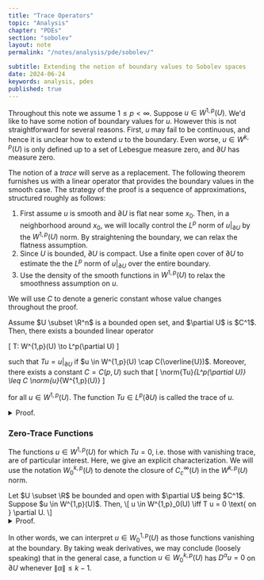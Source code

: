 ```yaml
---
title: "Trace Operators"
topic: "Analysis"
chapter: "PDEs"
section: "sobolev"
layout: note
permalink: "/notes/analysis/pde/sobolev/"

subtitle: Extending the notion of boundary values to Sobolev spaces
date: 2024-06-24
keywords: analysis, pdes
published: true
---
```


Throughout this note we assume $1 \leq p < \infty$. Suppose $u \in W^{1,p}(U)$. We'd like to have some notion of boundary values for $u$. However this is not straightforward for several reasons. First, $u$ may fail to be continuous, and hence it is unclear how to extend $u$ to the boundary. Even worse, $u \in W^{k,p}(U)$ is only defined up to a set of Lebesgue measure zero, and $\partial U$ has measure zero. 


The notion of a *trace* will serve as a replacement. The following theorem furnishes us with a linear operator that provides the boundary values in the smooth case. The strategy of the proof is a sequence of approximations, structured roughly as follows:
1. First assume $u$ is smooth and $\partial U$ is flat near some $x_0$. Then, in a neighborhood around $x_0$, we will locally control the $L^p$ norm of $u \vert_{\partial U}$ by the $W^{1,p}(U)$ norm. By straightening the boundary, we can relax the flatness assumption.
2. Since $U$ is bounded, $\partial U$ is compact. Use a finite open cover of $\partial U$ to estimate the the $L^p$ norm of $u \vert_{\partial U}$ over the entire boundary.
3. Use the density of the smooth functions in $W^{1,p}(U)$ to relax the smoothness assumption on $u$.

We will use $C$ to denote a generic constant whose value changes throughout the proof.

<div class='theorem' name='Trace Theorem'>
Assume $U \subset \R^n$ is a bounded open set, and $\partial U$ is $C^1$. Then, there exists a bounded linear operator

\[
T: W^{1,p}(U) \to L^p(\partial U)
\]

such that $Tu = u\vert_{\partial U}$ if $u \in W^{1,p}(U) \cap C(\overline{U})$. Moreover, there exists a constant $C = C(p, U)$ such that
\[
\norm{Tu}_{L^p(\partial U)} \leq C \norm{u}_{W^{1,p}(U)}
\]

for all $u \in W^{1,p}(U)$. The function $Tu \in L^p(\partial U)$ is called the trace of $u$. 
</div>
<details class="proof">
<summary> Proof. </summary>
<strong>
Step one: smooth $u$ and flat boundary.
</strong>
Assume $u \in C^1(\overline{U})$. Fix an $x_0 \in \partial U$ and assume $\partial U$ is flat near $x_0$ and lies in the plane $\{x_n = 0\}$. Then, there exists an open ball $B$ of radius $r$ centered at $x_0$. Let $B^+ = B \cap \{x_n \geq 0 \} \subseteq \overline{U}$ and $B^- = B \cap \{ x_n \leq 0\} \subseteq \R^n \setminus U$. Set $\hat{B}$ to be the open ball of radius $r/2$ contained within $B$. Set $\Gamma = \partial U \cap \hat{B}$ be the portion of the boundary contained within $\hat{B}$. 

<br><br>

Let $\zeta \in C_c^\infty(U)$ be $\zeta \geq 0$ in $B$ and $\zeta = 1$ on $\hat{B}$. Set $x' = (x_{1:n-1})$ to be the first $n-1$ coordinates. Now, by an application of integration by parts,

\[
\begin{aligned}
\int_{\Gamma} |u|^p \d x' &\leq \int_{\{x_n = 0\}} \zeta |u|^p \d x' \\
&= -\int_{B^+} \partial_n (\zeta |u|^p) \d x \\
&= -\int_{B^+} |u|^p \partial_n \zeta + \zeta p|u|^{p-1} (\text{sign} u) \partial_n u \d x \\
\end{aligned}
\]

Since $\zeta$ is smooth the first term is bounded by $C \int_{B^+} |u|^p \d x$. Now, by Young's inequality $ab \leq p^{-1} a^p + q^{-1} b^q$ with $a = \partial_n u$, $b = |u|^{p-1}$,

\[
\zeta p|u|^{p-1} (\text{sign} u) \partial_n u \leq C(|u|^{p-1} \partial_n u) \leq C(|u|^p + |D u|^p). 
\]

Overall we see 
\[
\int_{\Gamma} |u|^p \d x' \leq C \int_{B^+} |u|^p + |Du|^p \d x.
\]

<strong>
Step two: relax flatness.
</strong>
When $\partial U$ is not flat near $x_0$, we may use the assumption that $\partial U$ is $C^1$ to flatten the boundary and apply the above result. This yields that for any $x_0 \in \partial U$ there is some open $\Gamma \subset \partial U$ with

\[
\int_{\Gamma} |u|^p \d S \leq C \int_U |u|^p + |D u|^p \d x.
\]

<strong>
Step three: global estimate by compactness.
</strong>
Since $U$ is assumed to be bounded, $\partial U$ is compact. Thus, there exists a finite set of points $x_0^i$ and open $x_0^i \in \Gamma_i \subset \partial U$ such that $\partial U = \bigcup_{i=1}^n \Gamma_i$. Applying step two, we see

\[
\norm{u}_{L^p(\Gamma_i)} \leq C(p, U) \norm{u}_{W^{1,p}(U)}.
\]

Set $Tu = u\vert_{\partial U}$. Then, we have
\[
\norm{Tu}_{L^p(\partial U)}^p \leq \sum_{i=1}^N \int_{\Gamma_i} |u|^p \d S \leq C \norm{u}_{W^{1,p}(U)}^p. 
\]

<strong>
Step four: smooth approximations.
</strong>
Now fix a generic $u \in W^{1,p}(U)$. Then, there exists a sequence $(u_m)$ in $C^{\infty}(\overline{U})$ (see <a href="../smooth_approximations/">this note</a>) with $u_m \to u$ in $W^{1,p}(U)$. By the previous calculations,

\[
\norm{Tu_j - T u_k}_{L^p(\partial U)} \leq C \norm{u_j - u_k}_{W^{1,p}(U)}
\]

whence $(T u_n)$ is a Cauchy sequence in $L^p(\partial U)$. Let us define then $Tu$ to be the $L^p(\partial U)$ limit of this sequence. Observe that this limit is independent of the approximating sequence and that $T$ defined in this way is linear.

To conclude, we note that if $u \in W^{1,p}(U) \cap C(\overline{U})$, then $u_m \to u$ converge uniformly on $\overline{U}$. Thus, $Tu = \lim T(u_m) = \lim u_m \vert_{\partial U} = u\vert_{\partial U}$ where the limit may be taken to be in the uniform topology.
</details>

### Zero-Trace Functions

The functions $u \in W^{1,p}(U)$ for which $Tu = 0$, i.e. those with vanishing trace, are of particular interest. Here, we give an explicit characterization. We will use the notation $W^{k,p}_0(U)$ to denote the closure of $C_c^\infty(U)$ in the $W^{k,p}(U)$ norm.

<div class='theorem' name='Trace-Zero Functions'>
Let $U \subset \R$ be bounded and open with $\partial U$ being $C^1$. Suppose $u \in W^{1,p}(U)$. Then,
\[
u \in W^{1,p}_0(U) \iff T u = 0 \text{ on } \partial U.
\]
</div>
<details class='proof'>
<summary> Proof. </summary>
We only prove the forward direction here. Suppose $u \in W_0^{1,p}(U)$. Then, by defintion, there exists a sequence $(u_m)$ in $C_c^\infty(U)$ such that $u_m \to u$ in the $W^{1,p}(U)$ norm. However, $T u_m = 0$ for every $m = 1, 2, \dots$ and thus
\[
\norm{T u_m - T u}_{L^p(\partial U)} = \norm{Tu}_{L^p(\partial U)} \leq \norm{T} \norm{u_m - u}_{W^{1,p}(U)} \to 0.
\]
</details>


In other words, we can interpret $u \in W_0^{1,p}(U)$ as those functions vanishing at the boundary. By taking weak derivatives, we may conclude (loosely speaking) that in the general case, a function $u \in W_0^{k,p}(U)$ has $D^\alpha u = 0$ on $\partial U$ whenever $\|\alpha\| \leq k - 1$. 








